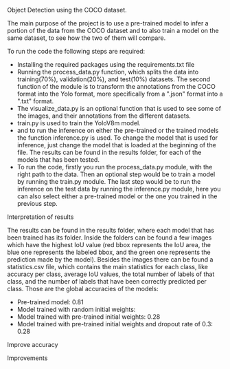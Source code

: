 Object Detection using the COCO dataset.

The main purpose of the project is to use a pre-trained model to infer a portion of the data from the COCO dataset and to also train a model on the same dataset, to see how the two of them will compare. 

To run the code the following steps are required:
* Installing the required packages using the requirements.txt file
* Running the process_data.py function, which splits the data into training(70%), validation(20%), and test(10%) datasets. The second function of the module is to transform the annotations from the COCO format into the Yolo format, more specifically from a ".json" format into a ".txt" format.
* The visualize_data.py is an optional function that is used to see some of the images, and their annotations from the different datasets.
* train.py is used to train the YoloV8m model.
* and to run the inference on either the pre-trained or the trained models the function inference.py is used. To change the model that is used for inference, just change the model that is loaded at the beginning of the file. The results can be found in the results folder, for each of the models that has been tested.
* To run the code, firstly you run the process_data.py module, with the right path to the data. Then an optional step would be to train a model by running the train.py module. The last step would be to run the inference on the test data by running the inference.py module, here you can also select either a pre-trained model or the one you trained in the previous step.


Interpretation of results

The results can be found in the results folder, where each model that has been trained has its folder. Inside the folders can be found a few images which have the highest IoU value (red bbox represents the IoU area, the blue one represents the labeled bbox, and the green one represents the prediction made by the model).
Besides the images there can be found a statistics.csv file, which contains the main statistics for each class, like accuracy per class, average IoU values, the total number of labels of that class, and the number of labels that have been correctly predicted per class. Those are the global accuracies of the models:

* Pre-trained model: 0.81
* Model trained with random initial weights: 
* Model trained with pre-trained initial weights: 0.28
* Model trained with pre-trained initial weights and dropout rate of 0.3: 0.28

Improve accuracy



Improvements




